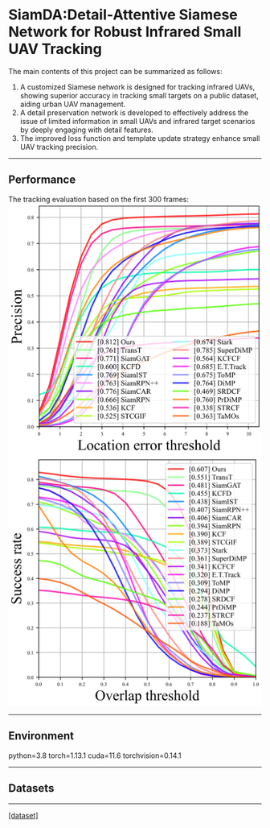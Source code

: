 # SiamDA:Detail-Attentive Siamese Network for Robust Infrared Small UAV Tracking
The main contents of this project can be summarized as follows:
1. A customized Siamese network is designed for tracking infrared UAVs, showing superior accuracy in tracking small targets on a public dataset, aiding urban UAV management.
2. A detail preservation network is developed to effectively address the issue of limited information in small UAVs and infrared target scenarios by deeply engaging with detail features.
3. The improved loss function and template update strategy enhance small UAV tracking precision.
***
## Performance
The tracking evaluation based on the first 300 frames:
![Precision Plot](./precision.png)
![Success Plot](./success.png)
***
## Environment
python=3.8
torch=1.13.1
cuda=11.6
torchvision=0.14.1
***
## Datasets
***
[[dataset]](https://pan.baidu.com/s/1Gcvt7R6LMZSZb6gw6QMoGw?pwd=1111)

